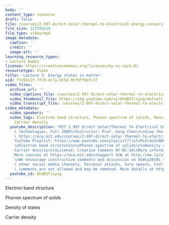 ```yaml
---
body: ''
content_type: resource
draft: false
file: /courses/2-997-direct-solar-thermal-to-electrical-energy-conversion-technologies-fall-2009/mit2_997f09_lec03_360p_16_9.mp4
file_size: 117399214
file_type: video/mp4
image_metadata:
  caption: ''
  credit: ''
  image-alt: ''
learning_resource_types:
- Lecture Audio
license: https://creativecommons.org/licenses/by-nc-sa/4.0/
resourcetype: Video
title: 'Lecture 3: Energy states in matter'
uid: f7e5b12f-7fc9-4cfa-915d-95f9ff0efc37
video_files:
  archive_url: ''
  video_captions_file: /courses/2-997-direct-solar-thermal-to-electrical-energy-conversion-technologies-fall-2009/1ov8V2Qnx6MGZQ4RCnw96Occ3ha0PflE5_transcript.webvtt
  video_thumbnail_file: https://img.youtube.com/vi/8hdBSfisyxg/default.jpg
  video_transcript_file: /courses/2-997-direct-solar-thermal-to-electrical-energy-conversion-technologies-fall-2009/1ov8V2Qnx6MGZQ4RCnw96Occ3ha0PflE5_transcript.pdf
video_metadata:
  video_speakers: ''
  video_tags: Electron band structure, Phonon spectrum of solids, Density of states,
    Carrier density
  youtube_description: "MIT 2.997 Direct Solar/Thermal To Electrical Energy Conversion\
    \ Technologies, Fall 2009\nInstructor: Prof. Gang Chen\n\nView the complete course:\
    \ https://ocw.mit.edu/courses/2-997-direct-solar-thermal-to-electrical-energy-conversion-technologies-fall-2009/\n\
    YouTube Playlist: https://www.youtube.com/playlist?list=PLUl4u3cNGP62sv7_wYRKqvf1HsL4p54Kj\n\
    \nElectron band structure\n\nPhonon spectrum of solids\n\nDensity of states\n\n\
    Carrier density\n\nLicense: Creative Commons BY-NC-SA\nMore information at https://ocw.mit.edu/terms\n\
    More courses at https://ocw.mit.edu\nSupport OCW at http://ow.ly/a1If50zVRlQ\n\
    \nWe encourage constructive comments and discussion on OCW\u2019s YouTube and\
    \ other social media channels. Personal attacks, hate speech, trolling, and inappropriate\
    \ comments are not allowed and may be removed. More details at https://ocw.mit.edu/comments."
  youtube_id: 8hdBSfisyxg
---
```

Electron band structure

Phonon spectrum of solids

Density of states

Carrier density